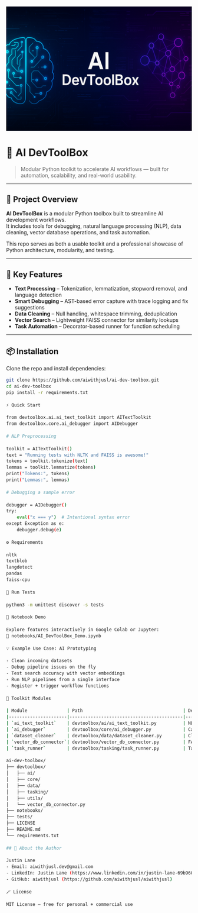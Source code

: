 ![Banner](images/ai_dev_toolbox_banner.png)
# 🧠 AI DevToolBox

> Modular Python toolkit to accelerate AI workflows — built for automation, scalability, and real-world usability.

---

## 🚀 Project Overview

**AI DevToolBox** is a modular Python toolbox built to streamline AI development workflows.  
It includes tools for debugging, natural language processing (NLP), data cleaning, vector database operations, and task automation.

This repo serves as both a usable toolkit and a professional showcase of Python architecture, modularity, and testing.

---

## 🔧 Key Features

- **Text Processing** – Tokenization, lemmatization, stopword removal, and language detection  
- **Smart Debugging** – AST-based error capture with trace logging and fix suggestions  
- **Data Cleaning** – Null handling, whitespace trimming, deduplication  
- **Vector Search** – Lightweight FAISS connector for similarity lookups  
- **Task Automation** – Decorator-based runner for function scheduling  

---

## 📦 Installation

Clone the repo and install dependencies:

```bash
git clone https://github.com/aiwithjusl/ai-dev-toolbox.git
cd ai-dev-toolbox
pip install -r requirements.txt

⚡ Quick Start

from devtoolbox.ai.ai_text_toolkit import AITextToolkit
from devtoolbox.core.ai_debugger import AIDebugger

# NLP Preprocessing

toolkit = AITextToolkit()
text = "Running tests with NLTK and FAISS is awesome!"
tokens = toolkit.tokenize(text)
lemmas = toolkit.lemmatize(tokens)
print("Tokens:", tokens)
print("Lemmas:", lemmas)

# Debugging a sample error

debugger = AIDebugger()
try:
    eval("x === y")  # Intentional syntax error
except Exception as e:
    debugger.debug(e)

⚙️ Requirements

nltk  
textblob  
langdetect  
pandas  
faiss-cpu

🧪 Run Tests

python3 -m unittest discover -s tests

📓 Notebook Demo

Explore features interactively in Google Colab or Jupyter:
📍 notebooks/AI_DevToolBox_Demo.ipynb

💡 Example Use Case: AI Prototyping

- Clean incoming datasets
- Debug pipeline issues on the fly
- Test search accuracy with vector embeddings
- Run NLP pipelines from a single interface
- Register + trigger workflow functions

🧰 Toolkit Modules

| Module               | Path                                      | Description                                                                      |
|----------------------|-------------------------------------------|----------------------------------------------------------------------------------|
| `ai_text_toolkit`    | devtoolbox/ai/ai_text_toolkit.py          | NLP utilities: tokenization, lemmatization, stopword removal, language detection |
| `ai_debugger`        | devtoolbox/core/ai_debugger.py            | Captures Python errors and suggests fixes using AST + trace logs                 |
| `dataset_cleaner`    | devtoolbox/data/dataset_cleaner.py        | Cleans data: handles nulls, trims whitespace, removes duplicates                 |
| `vector_db_connector`| devtoolbox/vector_db_connector.py         | FAISS-based vector search wrapper                                                |
| `task_runner`        | devtoolbox/tasking/task_runner.py         | Task scheduler with Python decorators                                            |

ai-dev-toolbox/
├── devtoolbox/
│   ├── ai/
│   ├── core/
│   ├── data/
│   ├── tasking/
│   ├── utils/
│   └── vector_db_connector.py
├── notebooks/
├── tests/
├── LICENSE
├── README.md
└── requirements.txt

## 👤 About the Author

Justin Lane 
- Email: aiwithjusl.dev@gmail.com
- LinkedIn: Justin Lane (https://www.linkedin.com/in/justin-lane-69b960219)
- GitHub: aiwithjusl (https://github.com/aiwithjusl/aiwithjusl)

🪄 License

MIT License – free for personal + commercial use
